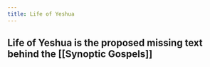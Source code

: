 ```yaml
---
title: Life of Yeshua
---
```


## Life of Yeshua is the proposed missing text behind the [[Synoptic Gospels]]
##
